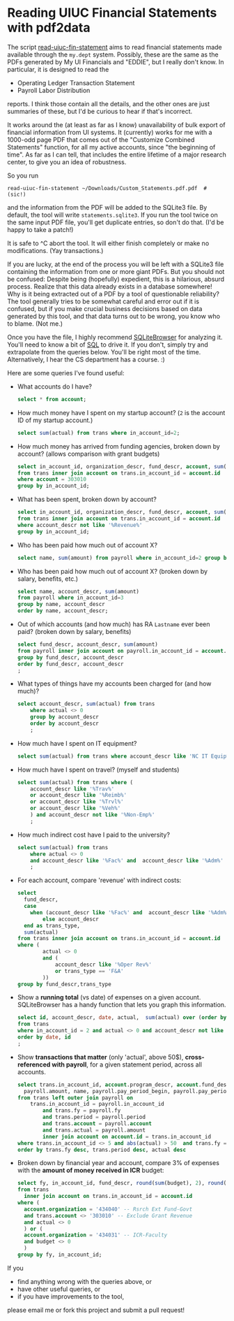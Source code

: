 # Reading UIUC Financial Statements with pdf2data

The script [read-uiuc-fin-statement](read-uiuc-fin-statement) aims to read
financial statements made available through the `my.dept` system.  Possibly,
these are the same as the PDFs generated by My UI Financials and "EDDIE", but I
really don't know. In particular, it is designed to read the

* Operating Ledger Transaction Statement
* Payroll Labor Distribution

reports. I think those contain all the details, and the other ones are just
summaries of these, but I'd be curious to hear if that's incorrect.

It works around the (at least as far as I know) unavailability of bulk export
of financial information from UI systems. It (currently) works for me with a
1000-odd page PDF that comes out of the "Customize Combined Statements"
function, for all my active accounts, since "the beginning of time". As far as
I can tell, that includes the entire lifetime of a major research center, to give you an
idea of robustness.

So you run
```
read-uiuc-fin-statement ~/Downloads/Custom_Statements.pdf.pdf  # (sic!)
```
and the information from the PDF will be added to the SQLite3 file.  By
default, the tool will write `statements.sqlite3`.  If you run the tool twice
on the same input PDF file, you'll get duplicate entries, so don't do that.
(I'd be happy to take a patch!)

It is safe to ^C abort the tool. It will either finish completely or make no
modifications. (Yay transactions.)

If you are lucky, at the end of the process you will be left with a SQLite3
file containing the information from one or more giant PDFs. But you should not be
confused: Despite being (hopefully) expedient, this is a hilarious, absurd
process. Realize that this data already exists in a database somewhere! Why is it
being extracted out of a PDF by a tool of questionable reliability? The tool
generally tries to be somewhat careful and error out if it is confused, but if
you make crucial business decisions based on data generated by this tool, and
that data turns out to be wrong, you know who to blame. (Not me.)

Once you have the file, I highly recommend
[SQLiteBrowser](https://sqlitebrowser.org/) for analyzing it. You'll need to
know a bit of [SQL](https://en.wikipedia.org/wiki/SQL) to drive it. If you
don't, simply try and extrapolate from the queries below. You'll be right most
of the time. Alternatively, I hear the CS department has a course. :)

Here are some queries I've found useful:

*   What accounts do I have?

    ```sql
    select * from account;
    ```

*   How much money have I spent on my startup account? (`2` is the account ID of my
    startup account.)

    ```sql
    select sum(actual) from trans where in_account_id=2;
    ```

*   How much money has arrived from funding agencies, broken down by
    account? (allows comparison with grant budgets)

    ```sql
    select in_account_id, organization_descr, fund_descr, account, sum(actual)
    from trans inner join account on trans.in_account_id = account.id
    where account = 303010
    group by in_account_id;
    ```

*   What has been spent, broken down by account?

    ```sql
    select in_account_id, organization_descr, fund_descr, account, sum(actual)
    from trans inner join account on trans.in_account_id = account.id
    where account_descr not like '%Revenue%'
    group by in_account_id;
    ```
*   Who has been paid how much out of account X?

    ```sql
    select name, sum(amount) from payroll where in_account_id=2 group by name order by name;
    ```

*   Who has been paid how much out of account X?
    (broken down by salary, benefits, etc.)

    ```sql
    select name, account_descr, sum(amount)
    from payroll where in_account_id=3
    group by name, account_descr
    order by name, account_descr;
    ```

*   Out of which accounts (and how much) has RA `Lastname` ever been paid?
    (broken down by salary, benefits)

    ```sql
    select fund_descr, account_descr, sum(amount)
    from payroll inner join account on payroll.in_account_id = account.id where name like '%Lastname%'
    group by fund_descr, account_descr
    order by fund_descr, account_descr
    ;
    ```


*   What types of things have my accounts been charged for (and how much)?

    ```sql
    select account_descr, sum(actual) from trans
        where actual <> 0
        group by account_descr
        order by account_descr
        ;
    ```

*   How much have I spent on IT equipment?

    ```sql
    select sum(actual) from trans where account_descr like 'NC IT Equip%' and actual <> 0;
    ```

*   How much have I spent on travel? (myself and students)

    ```sql
    select sum(actual) from trans where (
        account_descr like '%Trav%'
        or account_descr like '%Reimb%'
        or account_descr like '%Trvl%'
        or account_descr like '%Veh%'
        ) and account_descr not like '%Non-Emp%'
        ;
    ```

*   How much indirect cost have I paid to the university?

    ```sql
    select sum(actual) from trans
        where actual <> 0
        and account_descr like '%Fac%' and  account_descr like '%Adm%'
        ;
    ```

*   For each account, compare 'revenue' with indirect costs:

    ```sql
    select
      fund_descr,
      case
        when (account_descr like '%Fac%' and  account_descr like '%Adm%') then 'F&A'
            else account_descr
      end as trans_type,
      sum(actual)
    from trans inner join account on trans.in_account_id = account.id
    where (
            actual <> 0
            and (
                account_descr like '%Oper Rev%'
                or trans_type == 'F&A'
            ))
    group by fund_descr,trans_type
    ```

*   Show a **running total** (vs date) of expenses on a given account. SQLiteBrowser has a handy function
    that lets you graph this information.

    ```sql
    select id, account_descr, date, actual,  sum(actual) over (order by date, id) as running
    from trans
    where in_account_id = 2 and actual <> 0 and account_descr not like '%Revenue%'
    order by date, id
    ;
    ```

*   Show **transactions that matter** (only 'actual', above 50$),
    **cross-referenced with payroll**, for a given statement period, across all
    accounts.

    ```sql
    select trans.in_account_id, account.program_descr, account.fund_descr, trans.fy, trans.period, trans.date, trans.account_descr, trans.actual,
      payroll.amount, name, payroll.pay_period_begin, payroll.pay_period_end
    from trans left outer join payroll on
        trans.in_account_id = payroll.in_account_id
            and trans.fy = payroll.fy
            and trans.period = payroll.period
            and trans.account = payroll.account
            and trans.actual = payroll.amount
            inner join account on account.id = trans.in_account_id
    where trans.in_account_id <> 5 and abs(actual) > 50  and trans.fy = 2020 and trans.period = 1
    order by trans.fy desc, trans.period desc, actual desc
    ```

*   Broken down by financial year and account, compare 3% of expenses
    with the **amount of money received in ICR** budget:
    ```sql
    select fy, in_account_id, fund_descr, round(sum(budget), 2), round(sum(actual), 2)*0.03
    from trans
      inner join account on trans.in_account_id = account.id
    where (
      account.organization = '434040' -- Rsrch Ext Fund-Govt
      and trans.account <> '303010' -- Exclude Grant Revenue
      and actual <> 0
      ) or (
      account.organization = '434031' -- ICR-Faculty
      and budget <> 0
      )
    group by fy, in_account_id;
    ```

If you

* find anything wrong with the queries above, or
* have other useful queries, or
* if you have improvements to the tool,

please email me or fork this project and submit a pull request!
